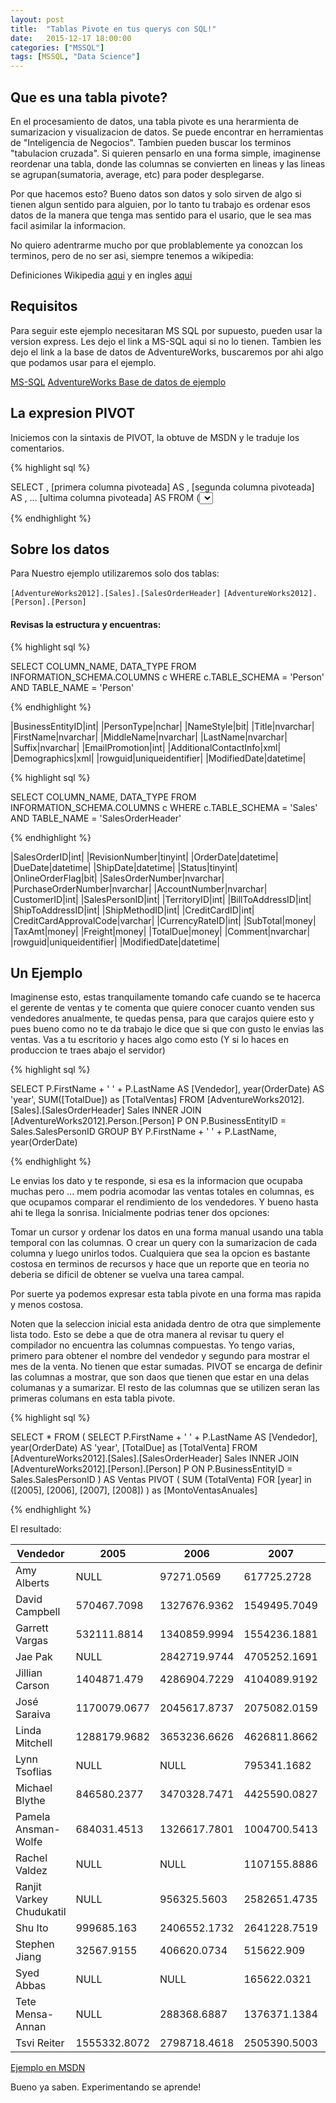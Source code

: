 ```yaml
---
layout: post
title:  "Tablas Pivote en tus querys con SQL!"
date:   2015-12-17 18:00:00
categories: ["MSSQL"]
tags: [MSSQL, "Data Science"]
---
```



## Que es una tabla pivote?


En el procesamiento de datos, una tabla pivote es una herarmienta de sumarizacion y visualizacion de datos. Se puede encontrar en herramientas de "Inteligencia de Negocios". Tambien pueden buscar los terminos "tabulacion cruzada". Si quieren pensarlo en una forma simple, imaginense reordenar una tabla, donde las columnas se convierten en lineas y las lineas se agrupan(sumatoria, average, etc) para poder desplegarse. 

Por que hacemos esto? Bueno datos son datos y solo sirven de algo si tienen algun sentido para alguien, por lo tanto tu trabajo es ordenar esos datos de la manera que tenga mas sentido para el usario, que le sea mas facil asimilar la informacion. 

No quiero adentrarme mucho por que problablemente ya conozcan los terminos, pero de no ser asi, siempre tenemos a wikipedia:

Definiciones Wikipedia [aqui](https://es.wikipedia.org/wiki/Tabla_din%C3%A1mica) y en ingles [aqui](https://en.wikipedia.org/wiki/Pivot_table)


## Requisitos


Para seguir este ejemplo necesitaran MS SQL por supuesto, pueden usar la version express. Les dejo el link a MS-SQL aqui si no lo tienen. Tambien les dejo el link a la base de datos de AdventureWorks, buscaremos por ahi algo que podamos usar para el ejemplo.

[MS-SQL](https://msdn.microsoft.com/library/mt590198.aspx)
[AdventureWorks Base de datos de ejemplo](http://msftdbprodsamples.codeplex.com/)


## La expresion PIVOT 


Iniciemos con la sintaxis de PIVOT, la obtuve de MSDN y le traduje los comentarios.

{% highlight sql %}

SELECT <non-pivoted column>,
    [primera columna pivoteada] AS <column name>,
    [segunda columna pivoteada] AS <column name>,
    ...
    [ultima columna pivoteada] AS <column name>
FROM
    (<SELECT query that produces the data>)
    AS <alias for the source query>
PIVOT
(
    <aggregation function>(<column being aggregated>)
FOR
[<column that contains the values that will become column headers>]
    IN ( [first pivoted column], [second pivoted column],
    ... [last pivoted column])
) AS <alias for the pivot table>
<optional ORDER BY clause>;

{% endhighlight %}


## Sobre los datos


Para Nuestro ejemplo utilizaremos solo dos tablas:

`[AdventureWorks2012].[Sales].[SalesOrderHeader]`
`[AdventureWorks2012].[Person].[Person]`


#### Revisas la estructura y encuentras:


{% highlight sql %}

SELECT COLUMN_NAME, DATA_TYPE 
FROM INFORMATION_SCHEMA.COLUMNS c
WHERE c.TABLE_SCHEMA = 'Person' 
	AND TABLE_NAME = 'Person'

{% endhighlight %}

|BusinessEntityID|int|
|PersonType|nchar|
|NameStyle|bit|
|Title|nvarchar|
|FirstName|nvarchar|
|MiddleName|nvarchar|
|LastName|nvarchar|
|Suffix|nvarchar|
|EmailPromotion|int|
|AdditionalContactInfo|xml|
|Demographics|xml|
|rowguid|uniqueidentifier|
|ModifiedDate|datetime|

{% highlight sql %}

SELECT COLUMN_NAME, DATA_TYPE 
FROM INFORMATION_SCHEMA.COLUMNS c
WHERE c.TABLE_SCHEMA = 'Sales' 
	AND TABLE_NAME = 'SalesOrderHeader'

{% endhighlight %}


|SalesOrderID|int|
|RevisionNumber|tinyint|
|OrderDate|datetime|
|DueDate|datetime|
|ShipDate|datetime|
|Status|tinyint|
|OnlineOrderFlag|bit|
|SalesOrderNumber|nvarchar|
|PurchaseOrderNumber|nvarchar|
|AccountNumber|nvarchar|
|CustomerID|int|
|SalesPersonID|int|
|TerritoryID|int|
|BillToAddressID|int|
|ShipToAddressID|int|
|ShipMethodID|int|
|CreditCardID|int|
|CreditCardApprovalCode|varchar|
|CurrencyRateID|int|
|SubTotal|money|
|TaxAmt|money|
|Freight|money|
|TotalDue|money|
|Comment|nvarchar|
|rowguid|uniqueidentifier|
|ModifiedDate|datetime|


## Un Ejemplo


Imaginense esto, estas tranquilamente tomando cafe cuando se te hacerca el gerente de ventas y te comenta que quiere conocer cuanto venden sus vendedores anualmente, te quedas pensa, para que carajos quiere esto y pues bueno como no te da trabajo le dice que si que con gusto le envias las ventas. Vas a tu escritorio y haces algo como esto (Y si lo haces en produccion te traes abajo el servidor)

{% highlight sql %}

SELECT P.FirstName + ' ' + P.LastName AS [Vendedor], 
		year(OrderDate) AS 'year', 
		SUM([TotalDue]) as [TotalVentas]
FROM	[AdventureWorks2012].[Sales].[SalesOrderHeader] Sales 
		INNER JOIN [AdventureWorks2012].Person.[Person] P 
		ON P.BusinessEntityID = Sales.SalesPersonID
GROUP BY P.FirstName + ' ' + P.LastName, 
		year(OrderDate)

{% endhighlight %}

Le envias los dato y te responde, si esa es la informacion que ocupaba muchas pero ... mem podria acomodar las ventas totales en columnas, es que ocupamos comparar el rendimiento de los vendedores. Y bueno hasta ahi te llega la sonrisa. Inicialmente podrias tener dos opciones:

Tomar un cursor y ordenar los datos en una forma manual usando una tabla temporal con  las columnas. O crear un query con la sumarizacion de cada columna y luego unirlos todos.
Cualquiera que sea la opcion es bastante costosa en terminos de recursos y hace que un reporte que en teoria no deberia se dificil de obtener se vuelva una tarea campal.

Por suerte ya podemos expresar esta tabla pivote en una forma mas rapida y menos costosa.

Noten que la seleccion inicial esta anidada dentro de otra que simplemente lista todo. Esto se debe a que de otra manera al revisar tu query el compilador no encuentra las columnas compuestas. Yo tengo varias, primero para obtener el nombre del vendedor y segundo para mostrar el mes de la venta. No tienen que estar sumadas. PIVOT se encarga de definir las columnas a mostrar, que son daos que tienen que estar en una delas columanas y a sumarizar. El resto de las columnas que se utilizen seran las primeras columans en esta tabla pivote.

{% highlight sql %}

SELECT * FROM (
	SELECT	P.FirstName + ' ' + P.LastName AS [Vendedor], 
			year(OrderDate) AS 'year', 
			[TotalDue] as [TotalVenta]
	FROM	[AdventureWorks2012].[Sales].[SalesOrderHeader] Sales 
			INNER JOIN [AdventureWorks2012].[Person].[Person] P 
			ON P.BusinessEntityID = Sales.SalesPersonID
 ) AS Ventas
PIVOT (
	SUM (TotalVenta)
	FOR [year] in ([2005], [2006], [2007], [2008])
	) as [MontoVentasAnuales]


{% endhighlight %}


El resultado:


|Vendedor			|2005			|2006			|2007			|2008|
|-------------		|-------------	|-------------	|-------------	|-------------|
|Amy Alberts		|NULL			|97271.0569		|617725.2728	|111421.137|
|David Campbell		|570467.7098	|1327676.9362	|1549495.7049	|760254.2516|
|Garrett Vargas		|532111.8814	|1340859.9994	|1554236.1881	|642214.142|
|Jae Pak			|NULL			|2842719.9744	|4705252.1691	|2037152.8042|
|Jillian Carson		|1404871.479	|4286904.7229	|4104089.9192	|1546519.7757|
|José Saraiva		|1170079.0677	|2045617.8737	|2075082.0159	|1392757.701|
|Linda Mitchell		|1288179.9682	|3653236.6626	|4626811.8662	|2126790.5635|
|Lynn Tsoflias		|NULL			|NULL			|795341.1682	|811100.2789|
|Michael Blythe		|846580.2377	|3470328.7471	|4425590.0827	|1732868.0076|
|Pamela Ansman-Wolfe|684031.4513	|1326617.7801	|1004700.5413	|732896.3491|
|Rachel Valdez		|NULL			|NULL			|1107155.8886	|955237.2485|
|Ranjit Varkey Chudukatil|NULL		|956325.5603	|2582651.4735	|1549000.1782|
|Shu Ito			|999685.163		|2406552.1732	|2641228.7519	|1212101.788|
|Stephen Jiang		|32567.9155		|406620.0734	|515622.909		|281123.5472|
|Syed Abbas			|NULL			|NULL			|165622.0321	|29906.7517|
|Tete Mensa-Annan	|NULL			|288368.6887	|1376371.1384	|943376.5484|
|Tsvi Reiter		|1555332.8072	|2798718.4618	|2505390.5003	|1226631.9068|

[Ejemplo en MSDN](https://technet.microsoft.com/en-us/library/ms177410(v=sql.105).aspx)

Bueno ya saben. Experimentando se aprende!
